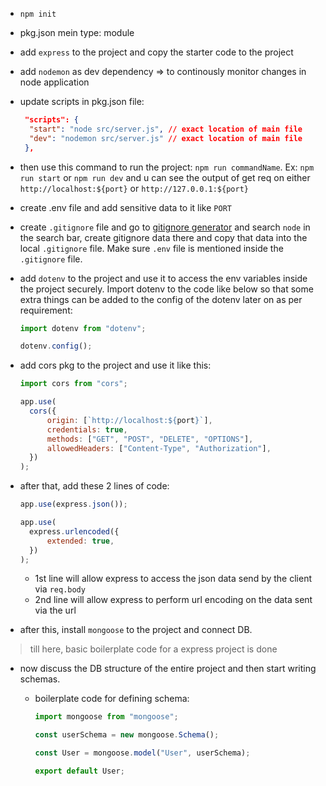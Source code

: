 - `npm init`

- pkg.json mein type: module

- add `express` to the project and copy the starter code to the project

- add `nodemon` as dev dependency => to continously monitor changes in node application

- update scripts in pkg.json file:

  ```json
   "scripts": {
   	"start": "node src/server.js", // exact location of main file
   	"dev": "nodemon src/server.js" // exact location of main file
   },
  ```

- then use this command to run the project: `npm run commandName`. Ex: `npm run start` or `npm run dev` and u can see the output of get req on either `http://localhost:${port}` or `http://127.0.0.1:${port}`

- create .env file and add sensitive data to it like `PORT`

- create `.gitignore` file and go to [gitignore generator](https://mrkandreev.name/snippets/gitignore-generator/) and search `node` in the search bar, create gitignore data there and copy that data into the local `.gitignore` file. Make sure `.env` file is mentioned inside the `.gitignore` file.

- add `dotenv` to the project and use it to access the env variables inside the project securely. Import dotenv to the code like below so that some extra things can be added to the config of the dotenv later on as per requirement:

  ```javascript
  import dotenv from "dotenv";

  dotenv.config();
  ```

- add cors pkg to the project and use it like this:

  ```javascript
  import cors from "cors";

  app.use(
  	cors({
  		origin: [`http://localhost:${port}`],
  		credentials: true,
  		methods: ["GET", "POST", "DELETE", "OPTIONS"],
  		allowedHeaders: ["Content-Type", "Authorization"],
  	})
  );
  ```

- after that, add these 2 lines of code:

  ```javascript
  app.use(express.json());

  app.use(
  	express.urlencoded({
  		extended: true,
  	})
  );
  ```

  - 1st line will allow express to access the json data send by the client via `req.body`
  - 2nd line will allow express to perform url encoding on the data sent via the url

- after this, install `mongoose` to the project and connect DB.

> till here, basic boilerplate code for a express project is done

- now discuss the DB structure of the entire project and then start writing schemas.

  - boilerplate code for defining schema:

    ```javascript
    import mongoose from "mongoose";

    const userSchema = new mongoose.Schema();

    const User = mongoose.model("User", userSchema);

    export default User;
    ```
